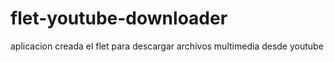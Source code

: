 # flet-youtube-downloader
aplicacion creada el flet para descargar archivos multimedia desde youtube
